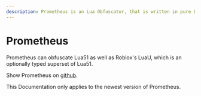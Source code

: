 ```yaml
---
description: Prometheus is an Lua Obfuscator, that is written in pure Lua.
---
```


# Prometheus

Prometheus can obfuscate Lua51 as well as Roblox's LuaU, which is an optionally typed superset of Lua51.

Show Prometheus on [github](https://github.com/levno-710/Prometheus).

This Documentation only applies to the newest version of Prometheus.
